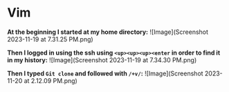 # Vim
**At the beginning I started at my home directory:**
![Image](Screenshot 2023-11-19 at 7.31.25 PM.png)

**Then I logged in using the ssh using `<up><up><up><enter` in order to find it in my history:**
![Image](Screenshot 2023-11-19 at 7.34.30 PM.png)

**Then I typed `Git clone` and followed with `/+v/`:**
![Image](Screenshot 2023-11-20 at 2.12.09 PM.png)




